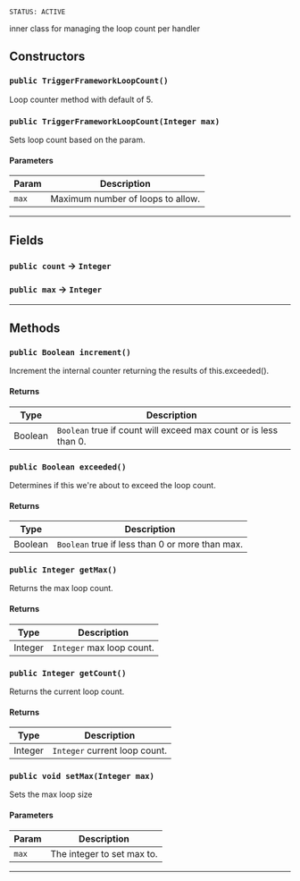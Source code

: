 `STATUS: ACTIVE`

inner class for managing the loop count per handler

## Constructors

### `public TriggerFrameworkLoopCount()`

Loop counter method with default of 5.

### `public TriggerFrameworkLoopCount(Integer max)`

Sets loop count based on the param.

#### Parameters

| Param | Description                       |
| ----- | --------------------------------- |
| `max` | Maximum number of loops to allow. |

---

## Fields

### `public count` → `Integer`

### `public max` → `Integer`

---

## Methods

### `public Boolean increment()`

Increment the internal counter returning the results of this.exceeded().

#### Returns

| Type    | Description                                                      |
| ------- | ---------------------------------------------------------------- |
| Boolean | `Boolean` true if count will exceed max count or is less than 0. |

### `public Boolean exceeded()`

Determines if this we're about to exceed the loop count.

#### Returns

| Type    | Description                                     |
| ------- | ----------------------------------------------- |
| Boolean | `Boolean` true if less than 0 or more than max. |

### `public Integer getMax()`

Returns the max loop count.

#### Returns

| Type    | Description               |
| ------- | ------------------------- |
| Integer | `Integer` max loop count. |

### `public Integer getCount()`

Returns the current loop count.

#### Returns

| Type    | Description                   |
| ------- | ----------------------------- |
| Integer | `Integer` current loop count. |

### `public void setMax(Integer max)`

Sets the max loop size

#### Parameters

| Param | Description                |
| ----- | -------------------------- |
| `max` | The integer to set max to. |

---
